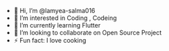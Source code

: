 - 👋 Hi, I’m @lamyea-salma016
- 👀 I’m interested in Coding , Codeing
- 🌱 I’m currently learning Flutter
- 💞️ I’m looking to collaborate on Open Source Project
- ⚡ Fun fact: I love cooking 

<!---
lamyea-salma016/lamyea-salma016 is a ✨ special ✨ repository because its `README.md` (this file) appears on your GitHub profile.
You can click the Preview link to take a look at your changes.
--->
